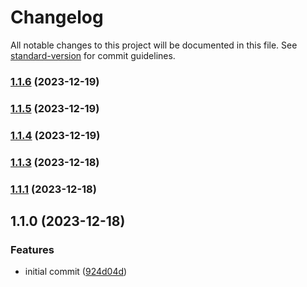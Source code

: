 # Changelog

All notable changes to this project will be documented in this file. See [standard-version](https://github.com/conventional-changelog/standard-version) for commit guidelines.

### [1.1.6](https://github.com/danielsidauruk/cicd-gke-tf/compare/v1.1.5...v1.1.6) (2023-12-19)

### [1.1.5](https://github.com/danielsidauruk/cicd-gke-tf/compare/v1.1.4...v1.1.5) (2023-12-19)

### [1.1.4](https://github.com/danielsidauruk/cicd-gke-tf/compare/v1.1.3...v1.1.4) (2023-12-19)

### [1.1.3](https://github.com/danielsidauruk/cicd-gke-tf/compare/v1.1.2...v1.1.3) (2023-12-18)

### [1.1.1](https://github.com/danielsidauruk/cicd-gke-tf/compare/v1.1.0...v1.1.1) (2023-12-18)

## 1.1.0 (2023-12-18)


### Features

* initial commit ([924d04d](https://github.com/danielsidauruk/cicd-gke-tf/commit/924d04d5fce0bcc70021e45560a83698ca0866ce))

